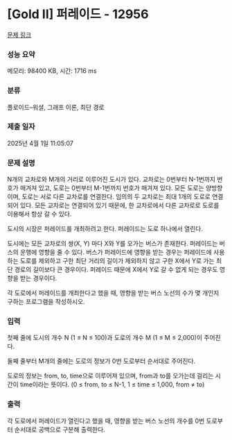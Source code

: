 # [Gold II] 퍼레이드 - 12956 

[문제 링크](https://www.acmicpc.net/problem/12956) 

### 성능 요약

메모리: 98400 KB, 시간: 1716 ms

### 분류

플로이드–워셜, 그래프 이론, 최단 경로

### 제출 일자

2025년 4월 1일 11:05:07

### 문제 설명

<p>N개의 교차로와 M개의 거리로 이루어진 도시가 있다. 교차로는 0번부터 N-1번까지 번호가 매겨져 있고, 도로는 0번부터 M-1번까지 번호가 매겨져 있다. 모든 도로는 양방향이며, 도로는 서로 다른 교차로를 연결한다. 임의의 두 교차로는 최대 1개의 도로로 연결되어 있다. 모든 교차로는 연결되어 있기 때문에, 한 교차로에서 다른 교차로로 도로를 이용해서 항상 갈 수 있다.</p>

<p>도시의 시장은 퍼레이드를 개최하려고 한다. 퍼레이드는 도로 하나에서 열린다. </p>

<p>도시에는 모든 교차로의 쌍(X, Y) 마다 X와 Y를 오가는 버스가 존재한다. 퍼레이드는 버스의 운행에 영향을 줄 수 있다. 버스가 퍼레이드에 영향을 받는 경우는 퍼레이드에 사용하는 도로를 제외하고 구한 최단 거리의 길이가 제외하지 않고 구한 X에서 Y로 가는 최단 경로의 길이보다 큰 경우이다. 퍼레이드 때문에 X에서 Y로 갈 수 없게 되는 경우도 영향을 받는 경우이다.</p>

<p>각 도로에서 퍼레이드를 개최한다고 했을 때, 영향을 받는 버스 노선의 수가 몇 개인지 구하는 프로그램을 작성하시오.</p>

### 입력 

 <p>첫째 줄에 도시의 개수 N (1 ≤ N ≤ 100)과 도로의 개수 M (1 ≤ M ≤ 2,000)이 주어진다.</p>

<p>둘째 줄부터 M개의 줄에는 도로의 정보가 0번 도로부터 순서대로 주어진다.</p>

<p>도로의 정보는 from, to, time으로 이루어져 있으며, from과 to를 오가는데 걸리는 시간이 time이라는 뜻이다. (0 ≤ from, to ≤ N-1, 1 ≤ time ≤ 1,000, from ≠ to)</p>

### 출력 

 <p>각 도로에서 퍼레이드가 열린다고 했을 때, 영향을 받는 버스 노선의 개수를 0번 도로부터 순서대로 공백으로 구분해 출력한다.</p>

